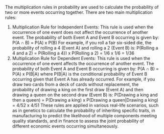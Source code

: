 The multiplication rules in probability are used to calculate the probability of two or more events occurring together. There are two main multiplication rules:
1. Multiplication Rule for Independent Events: This rule is used when the occurrence of one event does not affect the occurrence of another event. The probability of both Event A and Event B occurring is given by:
P(A ∩ B) = P(A) x P(B)
For example, if you roll a fair six-sided die, the probability of rolling a 4 (Event A) and rolling a 2 (Event B) is:
P(Rolling a 4 and a 2) = P(Rolling a 4}) x P(Rolling a 2) = 1/6 x 1/6 = 1/36
2. Multiplication Rule for Dependent Events: This rule is used when the occurrence of one event affects the occurrence of another event. The probability of both Event A and Event B occurring is given by:
P(A ∩ B) = P(A) x P(B|A)
where P(B|A) is the conditional probability of Event B occurring given that Event A has already occurred.
For example, if you draw two cards from a deck of cards without replacement, the probability of drawing a king on the first draw (Event A) and then drawing a queen on the second draw (Event B) is:
P(Drawing a king and then a queen) = P(Drawing a king) x P(Drawing a queen|Drawing a king) = 4/52 x 4/51
These rules are applied in various real-life scenarios, such as in genetics to calculate the probability of inheriting specific traits, in manufacturing to predict the likelihood of multiple components meeting quality standards, and in finance to assess the joint probability of different economic events occurring simultaneously.
